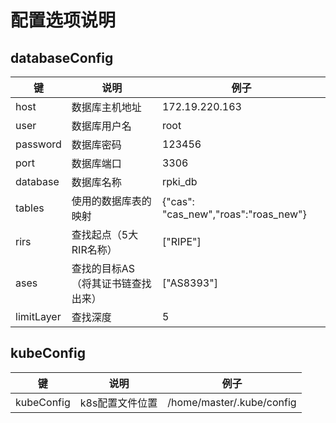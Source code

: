 # 配置选项说明

## databaseConfig

|键| 说明| 例子|
|--|--|--|
|host|数据库主机地址|172.19.220.163|
|user|数据库用户名|root|
|password|数据库密码|123456|
|port|数据库端口|3306|
|database|数据库名称|rpki_db|
|tables|使用的数据库表的映射|{"cas": "cas_new","roas":"roas_new"}|
|rirs|查找起点（5大RIR名称）|["RIPE"]|
|ases|查找的目标AS（将其证书链查找出来）|["AS8393"]|
|limitLayer|查找深度|5|



## kubeConfig
|键| 说明| 例子|
|--|--|--|
|kubeConfig|k8s配置文件位置| /home/master/.kube/config |
